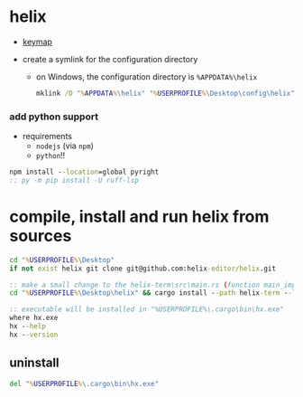 # helix

- [keymap](https://docs.helix-editor.com/keymap.html)

- create a symlink for the configuration directory
  - on Windows, the configuration directory is `%APPDATA%\helix`
    ```bat
    mklink /D "%APPDATA%\helix" "%USERPROFILE%\Desktop\config\helix"
    ```

### add python support

- requirements
  - `nodejs` (via `npm`)
  - `python`!!

```bat
npm install --location=global pyright
:: py -m pip install -U ruff-lsp
```

# compile, install and run helix from sources

```bat
cd "%USERPROFILE%\Desktop"
if not exist helix git clone git@github.com:helix-editor/helix.git

:: make a small change to the helix-term\src\main.rs (function main_impl) just to be sure things works as expected!
cd "%USERPROFILE%\Desktop\helix" && cargo install --path helix-term --locked

:: executable will be installed in "%USERPROFILE%\.cargo\bin\hx.exe"
where hx.exe
hx --help
hx --version
```

## uninstall

```bat
del "%USERPROFILE%\.cargo\bin\hx.exe"
```
